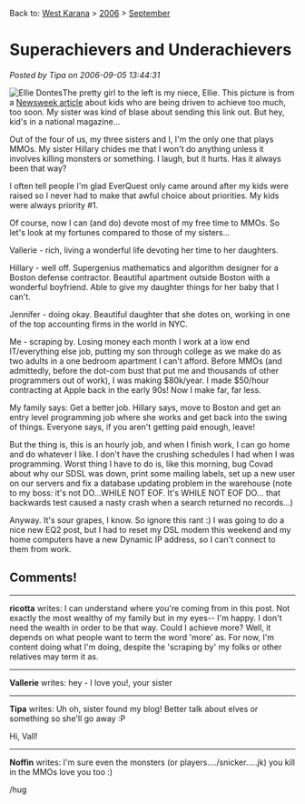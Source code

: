Back to: [West Karana](/posts/westkarana.md) > [2006](/posts/2006/westkarana.md) > [September](./westkarana.md)
# Superachievers and Underachievers

*Posted by Tipa on 2006-09-05 13:44:31*

![Ellie Dontes](http://msnbcmedia.msn.com/j/msnbc/Sections/Newsweek/Components/Photos/060829_060904/060901_SchoolEllie_Hsmall.standard.jpg "Ellie Dontes")The pretty girl to the left is my niece, Ellie. This picture is from a [Newsweek article](http://www.msnbc.msn.com/id/14638573/site/newsweek/page/3/ "For Today's School Kids, Pressure Starts Early") about kids who are being driven to achieve too much, too soon. My sister was kind of blase about sending this link out. But hey, kid's in a national magazine...

Out of the four of us, my three sisters and I, I'm the only one that plays MMOs. My sister Hillary chides me that I won't do anything unless it involves killing monsters or something. I laugh, but it hurts. Has it always been that way?

I often tell people I'm glad EverQuest only came around after my kids were raised so I never had to make that awful choice about priorities. My kids were always priority #1.

Of course, now I can (and do) devote most of my free time to MMOs. So let's look at my fortunes compared to those of my sisters...

Vallerie - rich, living a wonderful life devoting her time to her daughters.

Hillary - well off. Supergenius mathematics and algorithm designer for a Boston defense contractor. Beautiful apartment outside Boston with a wonderful boyfriend. Able to give my daughter things for her baby that I can't.

Jennifer - doing okay. Beautiful daughter that she dotes on, working in one of the top accounting firms in the world in NYC.

Me - scraping by. Losing money each month I work at a low end IT/everything else job, putting my son through college as we make do as two adults in a one bedroom apartment I can't afford. Before MMOs (and admittedly, before the dot-com bust that put me and thousands of other programmers out of work), I was making $80k/year. I made $50/hour contracting at Apple back in the early 90s! Now I make far, far less.

My family says: Get a better job. Hillary says, move to Boston and get an entry level programming job where she works and get back into the swing of things. Everyone says, if you aren't getting paid enough, leave!

But the thing is, this is an hourly job, and when I finish work, I can go home and do whatever I like. I don't have the crushing schedules I had when I was programming. Worst thing I have to do is, like this morning, bug Covad about why our SDSL was down, print some mailing labels, set up a new user on our servers and fix a database updating problem in the warehouse (note to my boss: it's not DO...WHILE NOT EOF. It's WHILE NOT EOF DO... that backwards test caused a nasty crash when a search returned no records...)

Anyway. It's sour grapes, I know. So ignore this rant :) I was going to do a nice new EQ2 post, but I had to reset my DSL modem this weekend and my home computers have a new Dynamic IP address, so I can't connect to them from work.
## Comments!

---

**ricotta** writes: I can understand where you're coming from in this post. Not exactly the most wealthy of my family but in my eyes-- I'm happy. I don't need the wealth in order to be that way. Could I achieve more? Well, it depends on what people want to term the word 'more' as. For now, I'm content doing what I'm doing, despite the 'scraping by' my folks or other relatives may term it as.

---

**Vallerie** writes: hey - I love you!, your sister

---

**Tipa** writes: Uh oh, sister found my blog! Better talk about elves or something so she'll go away :P

Hi, Vall!

---

**Noffin** writes: I'm sure even the monsters (or players..../snicker.....jk) you kill in the MMOs love you too :)

/hug

